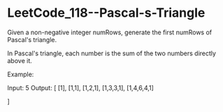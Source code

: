 # LeetCode_118--Pascal-s-Triangle

Given a non-negative integer numRows, generate the first numRows of Pascal's triangle.

In Pascal's triangle, each number is the sum of the two numbers directly above it.

Example:

Input: 5
Output:
[
     [1],
    [1,1],
   [1,2,1],
  [1,3,3,1],
 [1,4,6,4,1]
 
]
